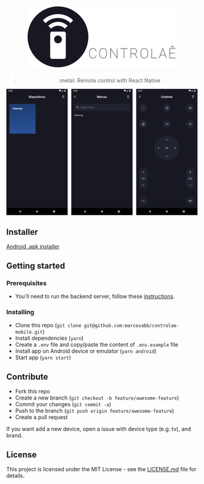 <h1 align="center">
  <img src=".github/controlae.svg" alt="Controlaê">
</h1>

<blockquote align="center">:metal: Remote control with React Native</blockquote>

<p align="center">
  <img src=".github/screens.png" alt="Controlaê screens">
</p>

## Installer

[Android .apk installer](https://drive.google.com)

## Getting started

### Prerequisites

- You'll need to run the backend server, follow these [instructions](https://github.com/marcosabb/controlae-backend#getting-started).

### Installing

- Clone this repo (`git clone git@github.com:marcosabb/controlae-mobile.git`)
- Install dependencies (`yarn`)
- Create a `.env` file and copy/paste the content of `.env.example` file
- Install app on Android device or emulator (`yarn android`)
- Start app (`yarn start`)

## Contribute

- Fork this repo
- Create a new branch (`git checkout -b feature/awesome-feature`)
- Commit your changes (`git commit -a`)
- Push to the branch (`git push origin feature/awesome-feature`)
- Create a pull request

If you want add a new device, open a issue with device type (e.g: tv), and brand.

## License

This project is licensed under the MIT License - see the [LICENSE.md](LICENSE.md) file for details.
